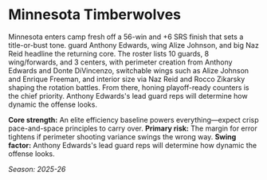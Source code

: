 # Minnesota Timberwolves

Minnesota enters camp fresh off a 56-win and +6 SRS finish that sets a title-or-bust tone. guard Anthony Edwards, wing Alize Johnson, and big Naz Reid headline the returning core.
The roster lists 10 guards, 8 wing/forwards, and 3 centers, with perimeter creation from Anthony Edwards and Donte DiVincenzo, switchable wings such as Alize Johnson and Enrique Freeman, and interior size via Naz Reid and Rocco Zikarsky shaping the rotation battles.
From there, honing playoff-ready counters is the chief priority. Anthony Edwards's lead guard reps will determine how dynamic the offense looks.

**Core strength:** An elite efficiency baseline powers everything—expect crisp pace-and-space principles to carry over.
**Primary risk:** The margin for error tightens if perimeter shooting variance swings the wrong way.
**Swing factor:** Anthony Edwards's lead guard reps will determine how dynamic the offense looks.

_Season: 2025-26_
